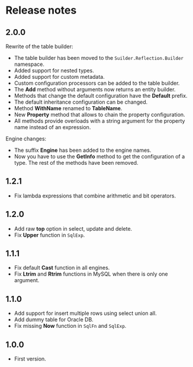 # Release notes

## 2.0.0
Rewrite of the table builder:

* The table builder has been moved to the `Suilder.Reflection.Builder` namespace.
* Added support for nested types.
* Added support for custom metadata.
* Custom configuration processors can be added to the table builder.
* The **Add** method without arguments now returns an entity builder.
* Methods that change the default configuration have the **Default** prefix.
* The default inheritance configuration can be changed.
* Method **WithName** renamed to **TableName**.
* New **Property** method that allows to chain the property configuration.
* All methods provide overloads with a string argument for the property name instead of an expression.

Engine changes:

* The suffix **Engine** has been added to the engine names.
* Now you have to use the **GetInfo** method to get the configuration of a type. The rest of the methods have been removed.

## 1.2.1
* Fix lambda expressions that combine arithmetic and bit operators.

## 1.2.0
* Add raw **top** option in select, update and delete.
* Fix **Upper** function in `SqlExp`.

## 1.1.1
* Fix default **Cast** function in all engines.
* Fix **Ltrim** and **Rtrim** functions in MySQL when there is only one argument.

## 1.1.0
* Add support for insert multiple rows using select union all.
* Add dummy table for Oracle DB.
* Fix missing **Now** function in `SqlFn` and `SqlExp`.

## 1.0.0
* First version.